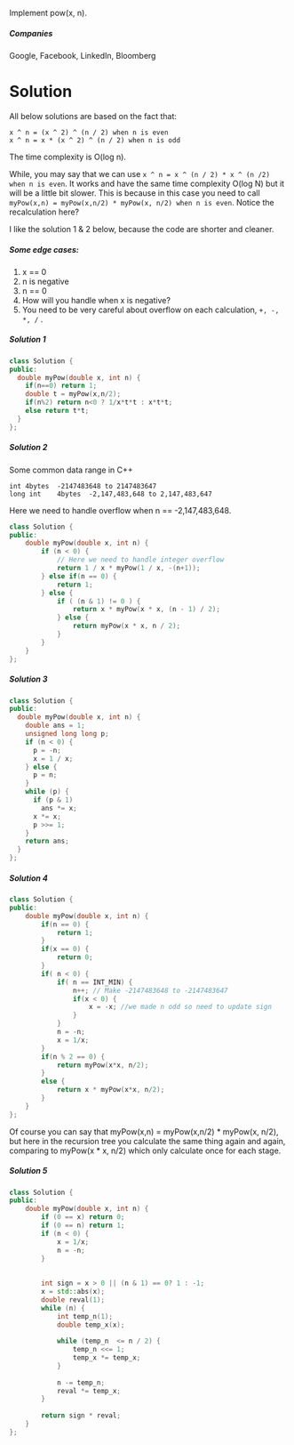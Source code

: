 Implement pow(x, n).

##### Companies

Google, Facebook, LinkedIn, Bloomberg
  
# Solution  

All below solutions are based on the fact that:

```
x ^ n = (x ^ 2) ^ (n / 2) when n is even
x ^ n = x * (x ^ 2) ^ (n / 2) when n is odd
```

The time complexity is O(log n).

While, you may say that we can use ```x ^ n = x ^ (n / 2) * x ^ (n /2) when n is even```. It works and have the same time complexity O(log N) but it will be a little bit slower. This is because in this case you need to call ```myPow(x,n) = myPow(x,n/2) * myPow(x, n/2) when n is even```.  Notice the recalculation here?

I like the solution 1 & 2 below, because the code are shorter and cleaner.

##### Some edge cases:

1. x == 0
2. n is negative
3. n == 0
4. How will you handle when x is negative?
5. You need to be very careful about overflow on each calculation, ```+, -, *, /``` .


##### Solution 1

```cpp
class Solution {
public:
  double myPow(double x, int n) {
    if(n==0) return 1;
    double t = myPow(x,n/2);
    if(n%2) return n<0 ? 1/x*t*t : x*t*t;
    else return t*t;
  }
};
```

##### Solution 2

Some common data range in C++

```
int	4bytes	-2147483648 to 2147483647
long int	4bytes	-2,147,483,648 to 2,147,483,647
```

Here we need to handle overflow when n == -2,147,483,648.

```cpp
class Solution {
public:
    double myPow(double x, int n) {
        if (n < 0) {
            // Here we need to handle integer overflow
            return 1 / x * myPow(1 / x, -(n+1)); 
        } else if(n == 0) {
            return 1;  
        } else {
            if ( (n & 1) != 0 ) {
                return x * myPow(x * x, (n - 1) / 2);
            } else {
                return myPow(x * x, n / 2);
            }
        }
    }
};
```

##### Solution 3

```cpp
class Solution {
public:
  double myPow(double x, int n) {
    double ans = 1;
    unsigned long long p;
    if (n < 0) {
      p = -n;
      x = 1 / x;
    } else {
      p = n;
    }
    while (p) {
      if (p & 1)
        ans *= x;
      x *= x;
      p >>= 1;
    }
    return ans;
  }
};

```



##### Solution 4
```cpp
class Solution {
public:
    double myPow(double x, int n) {
        if(n == 0) {
            return 1;
        }
        if(x == 0) {
            return 0;
        }
        if( n < 0) {
            if( n == INT_MIN) {
                n++; // Make -2147483648 to -2147483647
                if(x < 0) {
                    x = -x; //we made n odd so need to update sign
                }
            }
            n = -n;
            x = 1/x;
        }
        if(n % 2 == 0) {
            return myPow(x*x, n/2);
        }
        else {
            return x * myPow(x*x, n/2);
        }
    }
};
```

Of course you can say that myPow(x,n) = myPow(x,n/2) * myPow(x, n/2), but here in the recursion tree you calculate the same thing again and again, comparing to myPow(x * x, n/2) which only calculate once for each stage.


##### Solution 5

```cpp
class Solution {
public:
    double myPow(double x, int n) {
        if (0 == x) return 0;
        if (0 == n) return 1;
        if (n < 0) {
            x = 1/x;
            n = -n;
        }
        
        
        int sign = x > 0 || (n & 1) == 0? 1 : -1;
        x = std::abs(x);
        double reval(1);
        while (n) {
            int temp_n(1);
            double temp_x(x);
            
            while (temp_n  <= n / 2) {
                temp_n <<= 1;
                temp_x *= temp_x;
            }
            
            n -= temp_n;
            reval *= temp_x;
        }
        
        return sign * reval;
    }
};
```

